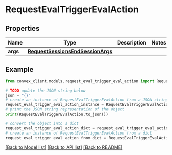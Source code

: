 # RequestEvalTriggerEvalAction


## Properties

Name | Type | Description | Notes
------------ | ------------- | ------------- | -------------
**args** | [**RequestSessionsEndSessionArgs**](RequestSessionsEndSessionArgs.md) |  | 

## Example

```python
from convex_client.models.request_eval_trigger_eval_action import RequestEvalTriggerEvalAction

# TODO update the JSON string below
json = "{}"
# create an instance of RequestEvalTriggerEvalAction from a JSON string
request_eval_trigger_eval_action_instance = RequestEvalTriggerEvalAction.from_json(json)
# print the JSON string representation of the object
print(RequestEvalTriggerEvalAction.to_json())

# convert the object into a dict
request_eval_trigger_eval_action_dict = request_eval_trigger_eval_action_instance.to_dict()
# create an instance of RequestEvalTriggerEvalAction from a dict
request_eval_trigger_eval_action_from_dict = RequestEvalTriggerEvalAction.from_dict(request_eval_trigger_eval_action_dict)
```
[[Back to Model list]](../README.md#documentation-for-models) [[Back to API list]](../README.md#documentation-for-api-endpoints) [[Back to README]](../README.md)


